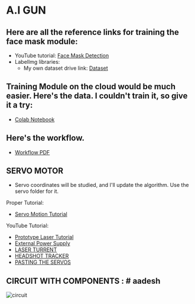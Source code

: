 # A.I GUN

## Here are all the reference links for training the face mask module:
- YouTube tutorial: [Face Mask Detection](https://www.youtube.com/watch?v=IOI0o3Cxv9Q&t=2892s)
- LabelImg libraries: 
  - My own dataset drive link: [Dataset](https://drive.google.com/file/d/1xLWpKyu4luFNvhLEyu_9Q2ovYJj29doy/view?usp=drive_link)

## Training Module on the cloud would be much easier. Here's the data. I couldn't train it, so give it a try:
- [Colab Notebook](https://colab.research.google.com/github/deepme987/Tensorflow-Object-Detection/blob/master/Object_Detection_Face_Mask_Detection.ipynb#scrollTo=V8V1RRQBN6kv)

## Here's the workflow.
- [Workflow PDF](https://github.com/Grandlobster/A.i_Gun/files/14457968/plan-1.1.pdf)

## SERVO MOTOR
- Servo coordinates will be studied, and I'll update the algorithm. Use the servo folder for it.

Proper Tutorial:
- [Servo Motion Tutorial](https://www.sparkfun.com/tutorials/304)

YouTube Tutorial:
- [Prototype Laser Tutorial](https://www.youtube.com/watch?v=S3CwzkT6cK4&list=PLmgqenIvdj9f1G5O61tmc9nJBtftFG95f&index=5&t=39s)
- [External Power Supply](https://www.youtube.com/watch?v=xHXVufb5AkQ)
- [LASER TURRENT](https://github.com/tomash1234/auto-targeting-turret)
- [HEADSHOT TRACKER](https://github.com/rizkydermawan1992/Face-Detection/tree/main)
- [PASTING THE SERVOS](https://www.youtube.com/watch?v=IILDOLuBfzM)
## CIRCUIT WITH COMPONENTS : # aadesh
![circuit](https://github.com/Grandlobster/A.i_Gun/assets/118823460/afff3a97-89cc-40bf-aa33-9fc057ea5522)

